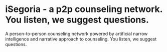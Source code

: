 # iSegoria - a p2p counseling network. You listen, we suggest questions.
A person-to-person counseling network powered by artificial narrow intelligence and narrative approach to counseling.
You listen, we suggest questions.
